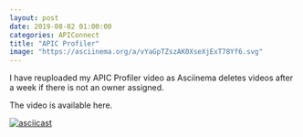 ```yaml
---
layout: post
date: 2019-08-02 01:00:00
categories: APIConnect
title: "APIC Profiler"
image: "https://asciinema.org/a/vYaGpTZszAK0XseXjExT78Yf6.svg"
---
```


I have reuploaded my APIC Profiler video as Asciinema deletes videos after a week if there is not an owner assigned.  
<!--more-->
The video is available here.

[![asciicast](https://asciinema.org/a/vYaGpTZszAK0XseXjExT78Yf6.svg)](https://asciinema.org/a/vYaGpTZszAK0XseXjExT78Yf6)
